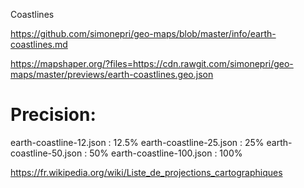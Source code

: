 Coastlines

https://github.com/simonepri/geo-maps/blob/master/info/earth-coastlines.md

https://mapshaper.org/?files=https://cdn.rawgit.com/simonepri/geo-maps/master/previews/earth-coastlines.geo.json

# Precision:
earth-coastline-12.json : 12.5%
earth-coastline-25.json : 25%
earth-coastline-50.json : 50%
earth-coastline-100.json : 100%


https://fr.wikipedia.org/wiki/Liste_de_projections_cartographiques
